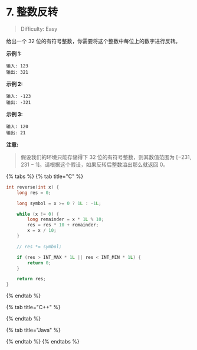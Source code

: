 # 7. 整数反转

> Difficulty: Easy

给出一个 32 位的有符号整数，你需要将这个整数中每位上的数字进行反转。

**示例 1:**

```text
输入: 123
输出: 321
```

**示例 2:**

```text
输入: -123
输出: -321
```

**示例 3:**

```text
输入: 120
输出: 21
```

**注意:**

> 假设我们的环境只能存储得下 32 位的有符号整数，则其数值范围为 \[−231, 231 − 1\]。请根据这个假设，如果反转后整数溢出那么就返回 0。

{% tabs %}
{% tab title="C" %}
```c
int reverse(int x) {
    long res = 0;

    long symbol = x >= 0 ? 1L : -1L;

    while (x != 0) {
        long remainder = x * 1L % 10;
        res = res * 10 + remainder;
        x = x / 10;
    }

    // res *= symbol;

    if (res > INT_MAX * 1L || res < INT_MIN * 1L) {
        return 0;
    }

    return res;
}

```
{% endtab %}

{% tab title="C++" %}

{% endtab %}

{% tab title="Java" %}

{% endtab %}
{% endtabs %}

